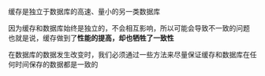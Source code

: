 缓存是独立于数据库的高速、量小的另一类数据库

因为缓存和数据库始终是独立的，不会相互影响，所以可能会导致不一致的问题
也就是说，缓存做到了**性能的提高，却也牺牲了一致性**

在数据库的数据发生改变时，我们必须通过一些方法来尽量保证缓存和数据库在任何时间保存的数据都是一致的

